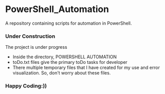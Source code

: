 # PowerShell_Automation

A repository containing scripts for automation in PowerShell.

<h3>Under Construction</h3>
<p>The project is under progress</p>
<ul>
<li>Inside the directory, POWERSHELL AUTOMATION</li>
<li>toDo.txt files give the primary toDo tasks for developer</li>
<li>There multiple temporary files that I have created for my use and error visualization. So, don't worry about these files.</li>
</ul>
<h3>Happy Coding:))</h3>
